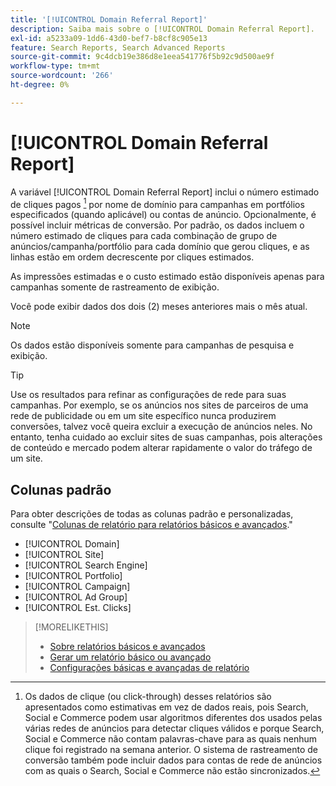 ```yaml
---
title: '[!UICONTROL Domain Referral Report]'
description: Saiba mais sobre o [!UICONTROL Domain Referral Report].
exl-id: a5233a09-1dd6-43d0-bef7-b8cf8c905e13
feature: Search Reports, Search Advanced Reports
source-git-commit: 9c4dcb19e386d8e1eea541776f5b92c9d500ae9f
workflow-type: tm+mt
source-wordcount: '266'
ht-degree: 0%

---
```


# [!UICONTROL Domain Referral Report]

<!-- If we remove this report, also remove concept topic "Domain Optimization." -->

A variável [!UICONTROL Domain Referral Report] inclui o número estimado de cliques pagos [^1] por nome de domínio para campanhas em portfólios especificados (quando aplicável) ou contas de anúncio. Opcionalmente, é possível incluir métricas de conversão. Por padrão, os dados incluem o número estimado de cliques para cada combinação de grupo de anúncios/campanha/portfólio para cada domínio que gerou cliques, e as linhas estão em ordem decrescente por cliques estimados.

As impressões estimadas e o custo estimado estão disponíveis apenas para campanhas somente de rastreamento de exibição.

Você pode exibir dados dos dois (2) meses anteriores mais o mês atual.

>[!NOTE]
>
>Os dados estão disponíveis somente para campanhas de pesquisa e exibição.

>[!TIP]
>
>Use os resultados para refinar as configurações de rede para suas campanhas. Por exemplo, se os anúncios nos sites de parceiros de uma rede de publicidade ou em um site específico nunca produzirem conversões, talvez você queira excluir a execução de anúncios neles. No entanto, tenha cuidado ao excluir sites de suas campanhas, pois alterações de conteúdo e mercado podem alterar rapidamente o valor do tráfego de um site.

[^1]: Os dados de clique (ou click-through) desses relatórios são apresentados como estimativas em vez de dados reais, pois Search, Social e Commerce podem usar algoritmos diferentes dos usados pelas várias redes de anúncios para detectar cliques válidos e porque Search, Social e Commerce não contam palavras-chave para as quais nenhum clique foi registrado na semana anterior. O sistema de rastreamento de conversão também pode incluir dados para contas de rede de anúncios com as quais o Search, Social e Commerce não estão sincronizados.

## Colunas padrão

Para obter descrições de todas as colunas padrão e personalizadas, consulte &quot;[Colunas de relatório para relatórios básicos e avançados](basic-advanced-report-columns.md).&quot;

* [!UICONTROL Domain]
* [!UICONTROL Site]
* [!UICONTROL Search Engine]
* [!UICONTROL Portfolio]
* [!UICONTROL Campaign]
* [!UICONTROL Ad Group]
* [!UICONTROL Est. Clicks]

>[!MORELIKETHIS]
>
>* [Sobre relatórios básicos e avançados](basic-advanced-report-about.md)
>* [Gerar um relatório básico ou avançado](basic-advanced-report-generate.md)
>* [Configurações básicas e avançadas de relatório](basic-advanced-report-settings.md)
